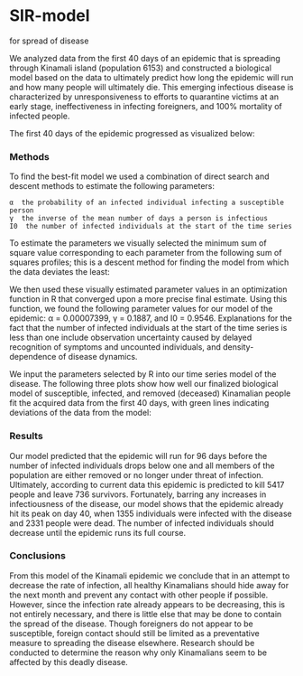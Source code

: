 # SIR-model
for spread of disease

We analyzed data from the first 40 days of an epidemic that is spreading through Kinamali island (population 6153) and constructed a biological model based on the data to ultimately predict how long the epidemic will run and how many people will ultimately die.  This emerging infectious disease is characterized by unresponsiveness to efforts to quarantine victims at an early stage, ineffectiveness in infecting foreigners, and 100% mortality of infected people.  

The first 40 days of the epidemic progressed as visualized below:  

### Methods

To find the best-fit model we used a combination of direct search and descent methods to estimate the following parameters:

	α  the probability of an infected individual infecting a susceptible person
	γ  the inverse of the mean number of days a person is infectious
	I0  the number of infected individuals at the start of the time series
  
To estimate the parameters we visually selected the minimum sum of square value corresponding to each parameter from the following sum of squares profiles; this is a descent method for finding the model from which the data deviates the least:


We then used these visually estimated parameter values in an optimization function in R that converged upon a more precise final estimate.  Using this function, we found the following parameter values for our model of the epidemic: α = 0.00007399, γ = 0.1887, and I0 =  0.9546.  Explanations for the fact that the number of infected individuals at the start of the time series is less than one include observation uncertainty caused by delayed recognition of symptoms and uncounted individuals, and density-dependence of disease dynamics.  

We input the parameters selected by R into our time series model of the disease.  The following three plots show how well our finalized biological model of susceptible, infected, and removed (deceased) Kinamalian people fit the acquired data from the first 40 days, with green lines indicating deviations of the data from the model:

### Results 

Our model predicted that the epidemic will run for 96 days before the number of infected individuals drops below one and all members of the population are either removed or no longer under threat of infection.  Ultimately, according to current data this epidemic is predicted to kill 5417 people and leave 736 survivors.  Fortunately, barring any increases in infectiousness of the disease, our model shows that the epidemic already hit its peak on day 40, when 1355 individuals were infected with the disease and 2331 people were dead.  The number of infected individuals should decrease until the epidemic runs its full course.

### Conclusions

From this model of the Kinamali epidemic we conclude that in an attempt to decrease the rate of infection, all healthy Kinamalians should hide away for the next month and prevent any contact with other people if possible.  However, since the infection rate already appears to be decreasing, this is not entirely necessary, and there is little else that may be done to contain the spread of the disease.  Though foreigners do not appear to be susceptible, foreign contact should still be limited as a preventative measure to spreading the disease elsewhere.  Research should be conducted to determine the reason why only Kinamalians seem to be affected by this deadly disease.
